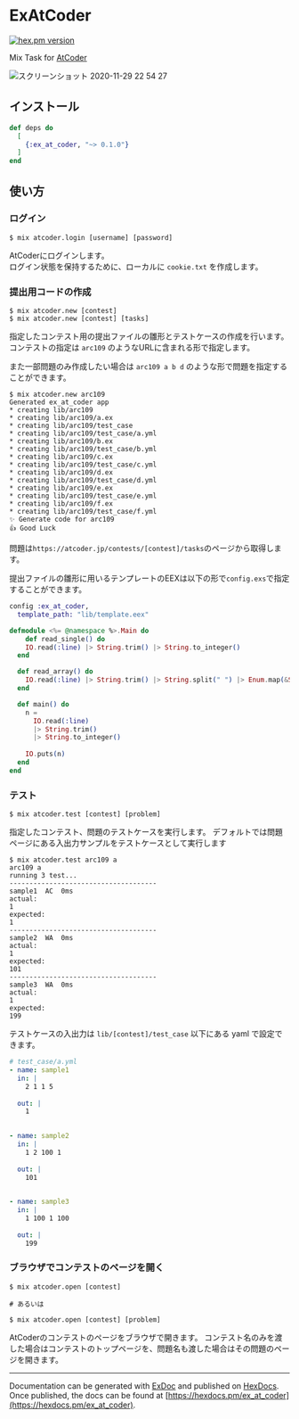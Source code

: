 # ExAtCoder

[![hex.pm version](https://img.shields.io/hexpm/v/ex_at_coder.svg)](https://hex.pm/packages/ex_at_coder)

Mix Task for [AtCoder](https://atcoder.jp/)

![スクリーンショット 2020-11-29 22 54 27](https://user-images.githubusercontent.com/16176282/100543886-e34e2f80-3295-11eb-97a9-182ba6aa1834.png)

## インストール

```elixir
def deps do
  [
    {:ex_at_coder, "~> 0.1.0"}
  ]
end
```

## 使い方

### ログイン

```
$ mix atcoder.login [username] [password]
```

AtCoderにログインします。  
ログイン状態を保持するために、ローカルに `cookie.txt` を作成します。


### 提出用コードの作成

```
$ mix atcoder.new [contest]
$ mix atcoder.new [contest] [tasks]
```

指定したコンテスト用の提出ファイルの雛形とテストケースの作成を行います。  
コンテストの指定は `arc109` のようなURLに含まれる形で指定します。

また一部問題のみ作成したい場合は
`arc109 a b d` のような形で問題を指定することができます。

```
$ mix atcoder.new arc109
Generated ex_at_coder app
* creating lib/arc109
* creating lib/arc109/a.ex
* creating lib/arc109/test_case
* creating lib/arc109/test_case/a.yml
* creating lib/arc109/b.ex
* creating lib/arc109/test_case/b.yml
* creating lib/arc109/c.ex
* creating lib/arc109/test_case/c.yml
* creating lib/arc109/d.ex
* creating lib/arc109/test_case/d.yml
* creating lib/arc109/e.ex
* creating lib/arc109/test_case/e.yml
* creating lib/arc109/f.ex
* creating lib/arc109/test_case/f.yml
✨ Generate code for arc109
👍 Good Luck
```

問題は`https://atcoder.jp/contests/[contest]/tasks`のページから取得します。  

提出ファイルの雛形に用いるテンプレートのEEXは以下の形で`config.exs`で指定することができます。

```elixir
config :ex_at_coder,
  template_path: "lib/template.eex"
```

```elixir
defmodule <%= @namespace %>.Main do
    def read_single() do
    IO.read(:line) |> String.trim() |> String.to_integer()
  end

  def read_array() do
    IO.read(:line) |> String.trim() |> String.split(" ") |> Enum.map(&String.to_integer/1)
  end

  def main() do
    n = 
      IO.read(:line)
      |> String.trim()
      |> String.to_integer()
   
    IO.puts(n)
  end
end
```

### テスト

```
$ mix atcoder.test [contest] [problem]
```

指定したコンテスト、問題のテストケースを実行します。
デフォルトでは問題ページにある入出力サンプルをテストケースとして実行します

```
$ mix atcoder.test arc109 a
arc109 a
running 3 test...
-------------------------------------
sample1  AC  0ms
actual:
1
expected:
1
-------------------------------------
sample2  WA  0ms
actual:
1
expected:
101
-------------------------------------
sample3  WA  0ms
actual:
1
expected:
199
```

テストケースの入出力は `lib/[contest]/test_case` 以下にある yaml で設定できます。

```yml
# test_case/a.yml
- name: sample1
  in: |
    2 1 1 5
    
  out: |
    1
    

- name: sample2
  in: |
    1 2 100 1
    
  out: |
    101
    

- name: sample3
  in: |
    1 100 1 100
    
  out: |
    199

```

### ブラウザでコンテストのページを開く

```
$ mix atcoder.open [contest]

# あるいは

$ mix atcoder.open [contest] [problem]
```

AtCoderのコンテストのページをブラウザで開きます。
コンテスト名のみを渡した場合はコンテストのトップページを、問題名も渡した場合はその問題のページを開きます。

---

Documentation can be generated with [ExDoc](https://github.com/elixir-lang/ex_doc)
and published on [HexDocs](https://hexdocs.pm). Once published, the docs can
be found at [https://hexdocs.pm/ex_at_coder](https://hexdocs.pm/ex_at_coder).
